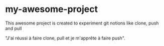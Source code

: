 # my-awesome-project

This awesome project is created to experiment git notions like clone, push and pull


"J'ai réussi à faire clone, pull et je m'apprête à faire push".
